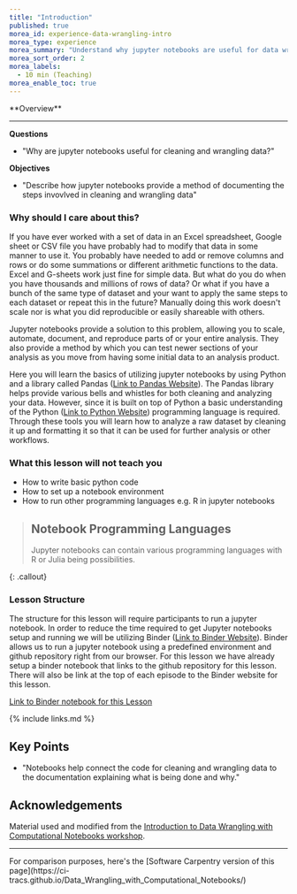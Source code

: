 ```yaml
---
title: "Introduction"
published: true
morea_id: experience-data-wrangling-intro
morea_type: experience
morea_summary: "Understand why jupyter notebooks are useful for data wrangling"
morea_sort_order: 2
morea_labels:
  - 10 min (Teaching)
morea_enable_toc: true
---
```


<div class="alert alert-success mt-3" role="alert" markdown="1">
<i class="fa-solid fa-globe fa-xl"></i> **Overview**
<hr/>

**Questions**
  * "Why are jupyter notebooks useful for cleaning and wrangling data?"

**Objectives**
  * "Describe how jupyter notebooks provide a method of documenting the steps invovlved in cleaning and wrangling data"

</div>

### Why should I care about this?

If you have ever worked with a set of data in an Excel spreadsheet, Google sheet or CSV file you have probably had to modify that data in some manner to use it. You probably have needed to add or remove columns and rows or do some summations or different arithmetic functions to the data. Excel and G-sheets work just fine for simple data. But what do you do when you have thousands and millions of rows of data? Or what if you have a bunch of the same type of dataset and your want to apply the same steps to each dataset or repeat this in the future? Manually doing this work doesn't scale nor is what you did reproducible or easily shareable with others.

Jupyter notebooks provide a solution to this problem, allowing you to scale, automate, document, and reproduce parts of or your entire analysis. They also provide a method by which you can test newer sections of your analysis as you move from having some initial data to an analysis product.

Here you will learn the basics of utilizing jupyter notebooks by using Python and a library called Pandas ([Link to Pandas Website](https://pandas.pydata.org/)). The Pandas library helps provide various bells and whistles for both cleaning and analyzing your data. However, since it is built on top of Python a basic understanding of the Python ([Link to Python Website](https://www.python.org/)) programming language is required. Through these tools you will learn how to analyze a raw dataset by cleaning it up and formatting it so that it can be used for further analysis or other workflows.

### What this lesson will **not** teach you

- How to write basic python code
- How to set up a notebook environment
- How to run other programming languages e.g. R in jupyter notebooks

> ## Notebook Programming Languages
>
> Jupyter notebooks can contain various programming languages with R or Julia being possibilities.
>
{: .callout}

### Lesson Structure

The structure for this lesson will require participants to run a jupyter notebook. In order to reduce the time required to get Jupyter notebooks setup and running we will be utilizing Binder ([Link to Binder Website](https://mybinder.org/)). Binder allows us to run a jupyter notebook using a predefined environment and github repository right from our browser. For this lesson we have already setup a binder notebook that links to the github repository for this lesson. There will also be link at the top of each episode to the Binder website for this lesson.

[Link to Binder notebook for this Lesson](https://github.com/CI-TRACS/Data_Wrangling_with_Computational_Notebooks)

{% include links.md %}


## Key Points

<div class="alert alert-success" role="alert" markdown="1">

* "Notebooks help connect the code for cleaning and wrangling data to the documentation explaining what is being done and why."

</div>

## Acknowledgements

Material used and modified from the [Introduction to Data Wrangling with Computational Notebooks workshop](https://ci-tracs.github.io/Data_Wrangling_with_Computational_Notebooks/).

<hr/>
For comparison purposes, here's the [Software Carpentry version of this page](https://ci-tracs.github.io/Data_Wrangling_with_Computational_Notebooks/)
